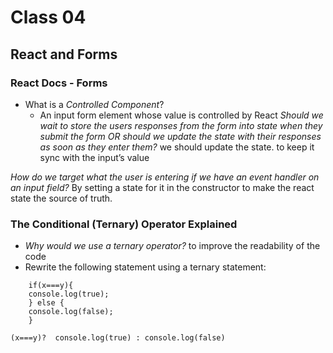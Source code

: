 # Class 04
## React and Forms

### React Docs - Forms
* What is a _Controlled Component_?
   - An input form element whose value is controlled by React
*Should we wait to store the users responses from the form into state when they submit the form OR should we update the state with their responses as soon as they enter them?* 
    we should update the state. to keep it sync with the input’s value
    
*How do we target what the user is entering if we have an event handler on an input field?*
By setting a state for it in the constructor to make the react state the source of truth.


### The Conditional (Ternary) Operator Explained
* *Why would we use a ternary operator?*
 to improve the readability of the code
* Rewrite the following statement using a ternary statement:
```
    if(x===y){
    console.log(true);
    } else {
    console.log(false);
    }
```

  
```
(x===y)?  console.log(true) : console.log(false)

```

